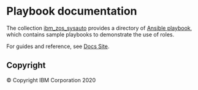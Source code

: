 # Playbook documentation
The collection [ibm_zos_sysauto](../README.md) provides a directory of [Ansible playbook](https://docs.ansible.com/ansible/latest/user_guide/playbooks_intro.html#playbooks-intro), which contains sample playbooks to demonstrate the use of roles.

For guides and reference, see [Docs Site](https://ibm.github.io/ibm_zos_sysauto/playbooks.html).


## Copyright
© Copyright IBM Corporation 2020